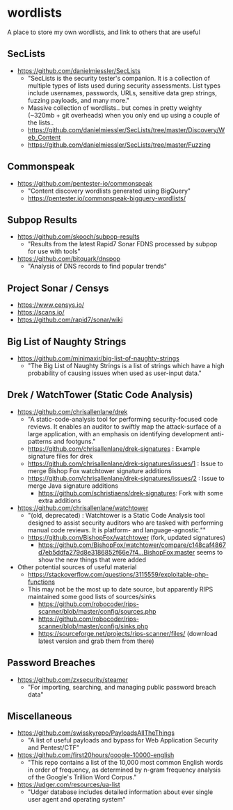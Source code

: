# wordlists

A place to store my own wordlists, and link to others that are useful

## SecLists

* https://github.com/danielmiessler/SecLists
    * "SecLists is the security tester's companion. It is a collection of multiple types of lists used during security assessments. List types include usernames, passwords, URLs, sensitive data grep strings, fuzzing payloads, and many more."
    * Massive collection of wordlists.. but comes in pretty weighty (~320mb + git overheads) when you only end up using a couple of the lists..
    * https://github.com/danielmiessler/SecLists/tree/master/Discovery/Web_Content
    * https://github.com/danielmiessler/SecLists/tree/master/Fuzzing

## Commonspeak

* https://github.com/pentester-io/commonspeak
    * "Content discovery wordlists generated using BigQuery"
    * https://pentester.io/commonspeak-bigquery-wordlists/

## Subpop Results

* https://github.com/skooch/subpop-results
    * "Results from the latest Rapid7 Sonar FDNS processed by subpop for use with tools"
* https://github.com/bitquark/dnspop
    * "Analysis of DNS records to find popular trends"

## Project Sonar / Censys

* https://www.censys.io/
* https://scans.io/
* https://github.com/rapid7/sonar/wiki

## Big List of Naughty Strings

* https://github.com/minimaxir/big-list-of-naughty-strings
    * "The Big List of Naughty Strings is a list of strings which have a high probability of causing issues when used as user-input data."

## Drek / WatchTower (Static Code Analysis)

* https://github.com/chrisallenlane/drek
    * "A static-code-analysis tool for performing security-focused code reviews. It enables an auditor to swiftly map the attack-surface of a large application, with an emphasis on identifying development anti-patterns and footguns."
    * https://github.com/chrisallenlane/drek-signatures : Example signature files for drek
    * https://github.com/chrisallenlane/drek-signatures/issues/1 : Issue to merge Bishop Fox watchtower signature additions
    * https://github.com/chrisallenlane/drek-signatures/issues/2 : Issue to merge Java signature additions
        * https://github.com/schristiaens/drek-signatures: Fork with some extra additions
* https://github.com/chrisallenlane/watchtower
    * "(old, deprecated) : Watchtower is a Static Code Analysis tool designed to assist security auditors who are tasked with performing manual code reviews. It is platform- and language-agnostic.""
    * https://github.com/BishopFox/watchtower (fork, updated signatures)
        * https://github.com/BishopFox/watchtower/compare/c148caf4867d7eb5ddfa279d8e3186852f66e7f4...BishopFox:master seems to show the new things that were added
* Other potential sources of useful material
    * https://stackoverflow.com/questions/3115559/exploitable-php-functions
    * This may not be the most up to date source, but apparently RIPS maintained some good lists of sources/sinks
      * https://github.com/robocoder/rips-scanner/blob/master/config/sources.php
      * https://github.com/robocoder/rips-scanner/blob/master/config/sinks.php
      * https://sourceforge.net/projects/rips-scanner/files/ (download latest version and grab them from there)

## Password Breaches

* https://github.com/zxsecurity/steamer
    * "For importing, searching, and managing public password breach data"

## Miscellaneous

* https://github.com/swisskyrepo/PayloadsAllTheThings
    * "A list of useful payloads and bypass for Web Application Security and Pentest/CTF"
* https://github.com/first20hours/google-10000-english
    * "This repo contains a list of the 10,000 most common English words in order of frequency, as determined by n-gram frequency analysis of the Google's Trillion Word Corpus."
* https://udger.com/resources/ua-list
    * "Udger database includes detailed information about ever single user agent and operating system"
